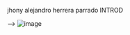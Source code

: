 
jhony alejandro herrera parrado
INTROD


-->
![image](https://user-images.githubusercontent.com/110490202/204147196-1dbfdf39-be34-417c-8b99-f87c233bf8ee.png)

